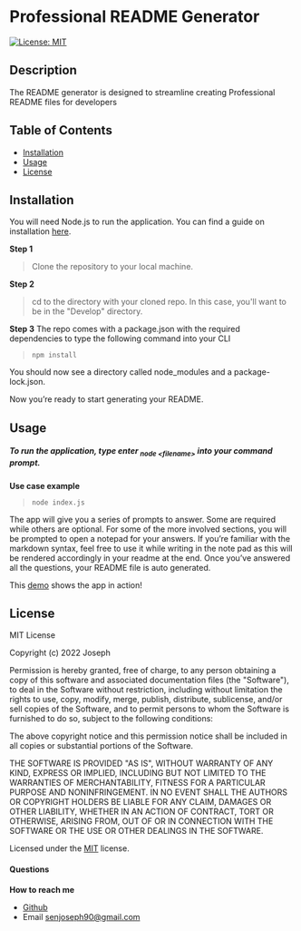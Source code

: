 
    
  # Professional README Generator
  [![License: MIT](https://img.shields.io/badge/License-MIT-yellow.svg)](https://opensource.org/licenses/MIT)
  ## Description
  The README generator is designed to streamline creating Professional README files for developers
  ## Table of Contents
  - [Installation](#installation)
  - [Usage](#usage)
  - [License](#license)
  ## Installation
 
You will need Node.js to run the application. You can find a guide on installation [here](https://coding-boot-camp.github.io/full-stack/nodejs/how-to-install-nodejs).

**Step 1**

> Clone the repository to your local machine.

**Step 2**

> cd to the directory with your cloned repo. In this case, you'll want to be in the "Develop" directory.

**Step 3**
The repo comes with a package.json with the required dependencies to type the following command into your CLI
> `npm install`

You should now see a directory called node_modules and a package-lock.json.

Now you’re ready to start generating your README.
 ## Usage
##### To run the application, type enter <sub>_node \<filename\>_</sub> into your command prompt.
**Use case example**

> `node index.js`

The app will give you a series of prompts to answer. Some are required while others are optional. For some of the more involved sections, you will be prompted to open a notepad for your answers. If you’re familiar with the markdown syntax, feel free to use it while writing in the note pad as this will be rendered accordingly in your readme at the end. 
Once you’ve answered all the questions, your README file is auto generated.

This [demo](https://drive.google.com/file/d/1O9O-PmQBbY611gHgPqYdJcZaqRulGHE9/view?usp=sharing) shows the app in action!
  
 ## License
  
  MIT License 
  
  Copyright (c) 2022 Joseph 
  
  Permission is hereby granted, free of charge, to any person obtaining a copy
  of this software and associated documentation files (the "Software"), to deal
  in the Software without restriction, including without limitation the rights
  to use, copy, modify, merge, publish, distribute, sublicense, and/or sell
  copies of the Software, and to permit persons to whom the Software is
  furnished to do so, subject to the following conditions:

  The above copyright notice and this permission notice shall be included in all
  copies or substantial portions of the Software.

  THE SOFTWARE IS PROVIDED "AS IS", WITHOUT WARRANTY OF ANY KIND, EXPRESS OR
  IMPLIED, INCLUDING BUT NOT LIMITED TO THE WARRANTIES OF MERCHANTABILITY,
  FITNESS FOR A PARTICULAR PURPOSE AND NONINFRINGEMENT. IN NO EVENT SHALL THE
  AUTHORS OR COPYRIGHT HOLDERS BE LIABLE FOR ANY CLAIM, DAMAGES OR OTHER
  LIABILITY, WHETHER IN AN ACTION OF CONTRACT, TORT OR OTHERWISE, ARISING FROM,
  OUT OF OR IN CONNECTION WITH THE SOFTWARE OR THE USE OR OTHER DEALINGS IN THE
  SOFTWARE.  
   
  
  Licensed under the <a href="/microsoft/vscode/blob/main/LICENSE.txt">MIT</a> license.
  
  #### Questions
  **How to reach me**
  - <a href="undefined">Github</a>
  - Email senjoseph90@gmail.com
   
  
  
